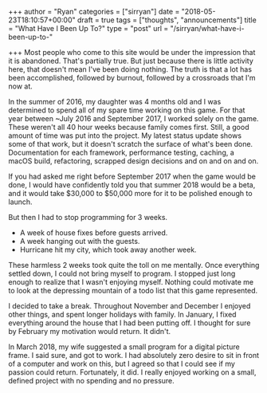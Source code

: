 +++
author = "Ryan"
categories = ["sirryan"]
date = "2018-05-23T18:10:57+00:00"
draft = true
tags = ["thoughts", "announcements"]
title = "What Have I Been Up To?"
type = "post"
url = "/sirryan/what-have-i-been-up-to-"

+++
Most people who come to this site would be under the impression that it is abandoned. That's partially true. But just because there is little activity here, that doesn't mean I've been doing nothing. The truth is that a lot has been accomplished, followed by burnout, followed by a crossroads that I'm now at. 

<!--more-->

In the summer of 2016, my daughter was 4 months old and I was determined to spend all of my spare time working on this game. For that year between \~July 2016 and September 2017, I worked solely on the game. These weren't all 40 hour weeks because family comes first. Still, a good amount of time was put into the project. My latest status update shows some of that work, but it doesn't scratch the surface of what's been done. Documentation for each framework, performance testing, caching, a macOS build, refactoring, scrapped design decisions and on and on and on. 

If you had asked me right before September 2017 when the game would be done, I would have confidently told you that summer 2018 would be a beta, and it would take $30,000 to $50,000 more for it to be polished enough to launch. 

But then I had to stop programming for 3 weeks.

* A week of house fixes before guests arrived.
* A week hanging out with the guests.
* Hurricane hit my city, which took away another week.

These harmless 2 weeks took quite the toll on me mentally. Once everything settled down, I could not bring myself to program. I stopped just long enough to realize that I wasn't enjoying myself. Nothing could motivate me to look at the depressing mountain of a todo list that this game represented.

I decided to take a break. Throughout November and December I enjoyed other things, and spent longer holidays with family. In January, I fixed everything around the house that I had been putting off. I thought for sure by February my motivation would return. It didn't.

In March 2018, my wife suggested a small program for a digital picture frame. I said sure, and got to work. I had absolutely zero desire to sit in front of a computer and work on this, but I agreed so that I could see if my passion could return. Fortunately, it did. I really enjoyed working on a small, defined project with no spending and no pressure.
